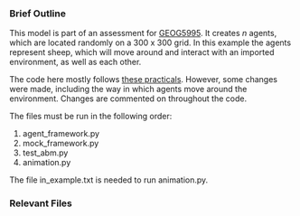 ### Brief Outline

This model is part of an assessment for [GEOG5995](http://www.geog.leeds.ac.uk/courses/computing/study/core-python-phd/index.html). It creates *n* agents, which are located randomly on a 300 x 300 grid. In this example the agents represent sheep, which will move around and interact with an imported environment, as well as each other. 

The code here mostly follows [these practicals](http://www.geog.leeds.ac.uk/courses/computing/study/core-python-phd/assessment1/index.html). However, some changes were made, including the way in which agents move around the environment. Changes are commented on throughout the code. 

The files must be run in the following order:
1. agent_framework.py 
2. mock_framework.py
3. test_abm.py
4. animation.py

The file in_example.txt is needed to run animation.py. 

### Relevant Files

